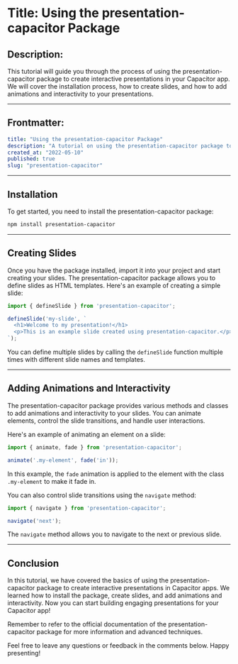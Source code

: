 # Title: Using the presentation-capacitor Package

## Description:
This tutorial will guide you through the process of using the presentation-capacitor package to create interactive presentations in your Capacitor app. We will cover the installation process, how to create slides, and how to add animations and interactivity to your presentations.

---

## Frontmatter:
```yaml
title: "Using the presentation-capacitor Package"
description: "A tutorial on using the presentation-capacitor package to create interactive presentations in Capacitor apps."
created_at: "2022-05-10"
published: true
slug: "presentation-capacitor"
```

---

## Installation

To get started, you need to install the presentation-capacitor package:

```bash
npm install presentation-capacitor
```

---

## Creating Slides

Once you have the package installed, import it into your project and start creating your slides. The presentation-capacitor package allows you to define slides as HTML templates. Here's an example of creating a simple slide:

```typescript
import { defineSlide } from 'presentation-capacitor';

defineSlide('my-slide', `
  <h1>Welcome to my presentation!</h1>
  <p>This is an example slide created using presentation-capacitor.</p>
`);
```

You can define multiple slides by calling the `defineSlide` function multiple times with different slide names and templates.

---

## Adding Animations and Interactivity

The presentation-capacitor package provides various methods and classes to add animations and interactivity to your slides. You can animate elements, control the slide transitions, and handle user interactions.

Here's an example of animating an element on a slide:

```typescript
import { animate, fade } from 'presentation-capacitor';

animate('.my-element', fade('in'));
```

In this example, the `fade` animation is applied to the element with the class `.my-element` to make it fade in.

You can also control slide transitions using the `navigate` method:

```typescript
import { navigate } from 'presentation-capacitor';

navigate('next');
```

The `navigate` method allows you to navigate to the next or previous slide.

---

## Conclusion

In this tutorial, we have covered the basics of using the presentation-capacitor package to create interactive presentations in Capacitor apps. We learned how to install the package, create slides, and add animations and interactivity. Now you can start building engaging presentations for your Capacitor app!

Remember to refer to the official documentation of the presentation-capacitor package for more information and advanced techniques.

Feel free to leave any questions or feedback in the comments below. Happy presenting!